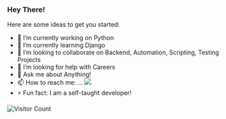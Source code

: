 ### Hey There!


Here are some ideas to get you started:

- 🔭 I’m currently working on Python
- 🌱 I’m currently learning Django
- 👯 I’m looking to collaborate on Backend, Automation, Scripting, Testing Projects
- 🤔 I’m looking for help with Careers
- 💬 Ask me about Anything!
- 📫 How to reach me: ... <a href="https://twitter.com/intent/follow?screen_name=Kushal_Bhatia&tw_p=followbutton"><img src="https://img.shields.io/twitter/follow/Kushal_Bhatia?label=%40Kushal_Bhatia&style=social"></a>
- ⚡ Fun fact: I am a self-taught developer!

![Visitor Count](https://profile-counter.glitch.me/{kushalbhatia}/count.svg)
